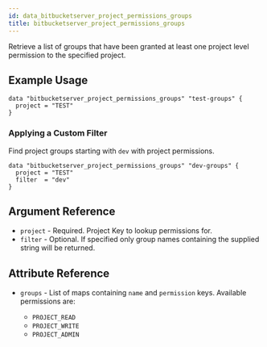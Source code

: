 ```yaml
---
id: data_bitbucketserver_project_permissions_groups
title: bitbucketserver_project_permissions_groups
---
```


Retrieve a list of groups that have been granted at least one project level permission to the specified project.

## Example Usage

```hcl
data "bitbucketserver_project_permissions_groups" "test-groups" {
  project = "TEST"
}
```

### Applying a Custom Filter

Find project groups starting with `dev` with project permissions.
 
```hcl
data "bitbucketserver_project_permissions_groups" "dev-groups" {
  project = "TEST"
  filter  = "dev"
}
```

## Argument Reference

* `project` - Required. Project Key to lookup permissions for.
* `filter` - Optional. If specified only group names containing the supplied string will be returned.

## Attribute Reference

* `groups` - List of maps containing `name` and `permission` keys. Available permissions are:

    * `PROJECT_READ`
    * `PROJECT_WRITE`
    * `PROJECT_ADMIN`
